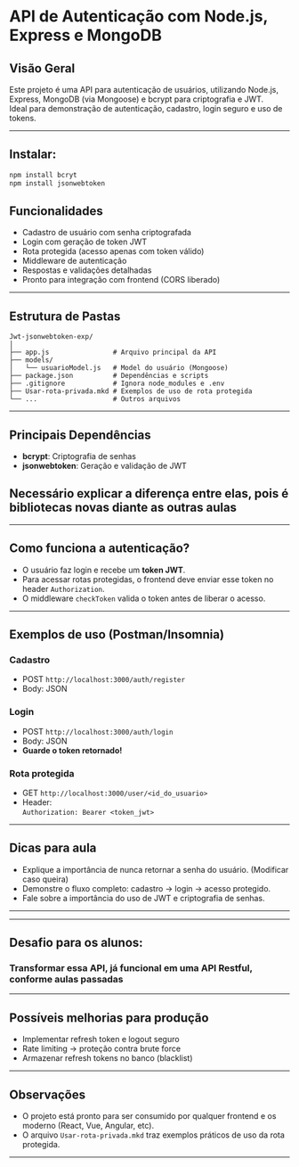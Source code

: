 # API de Autenticação com Node.js, Express e MongoDB

## Visão Geral

Este projeto é uma API para autenticação de usuários, utilizando Node.js, Express, MongoDB (via Mongoose) e bcrypt para criptografia e JWT.  
Ideal para demonstração de autenticação, cadastro, login seguro e uso de tokens.

---

## Instalar:

```bash
npm install bcryt
npm install jsonwebtoken
```

## Funcionalidades

- Cadastro de usuário com senha criptografada
- Login com geração de token JWT
- Rota protegida (acesso apenas com token válido)
- Middleware de autenticação
- Respostas e validações detalhadas
- Pronto para integração com frontend (CORS liberado)

---

## Estrutura de Pastas

```
Jwt-jsonwebtoken-exp/
│
├── app.js                # Arquivo principal da API
├── models/
│   └── usuarioModel.js   # Model do usuário (Mongoose)
├── package.json          # Dependências e scripts
├── .gitignore            # Ignora node_modules e .env
├── Usar-rota-privada.mkd # Exemplos de uso de rota protegida
└── ...                   # Outros arquivos
```

---

## Principais Dependências

- **bcrypt**: Criptografia de senhas
- **jsonwebtoken**: Geração e validação de JWT

## Necessário explicar a diferença entre elas, pois é bibliotecas novas diante as outras aulas

---

## Como funciona a autenticação?

- O usuário faz login e recebe um **token JWT**.
- Para acessar rotas protegidas, o frontend deve enviar esse token no header `Authorization`.
- O middleware `checkToken` valida o token antes de liberar o acesso.

---

## Exemplos de uso (Postman/Insomnia)

### Cadastro

- POST `http://localhost:3000/auth/register`
- Body: JSON

### Login

- POST `http://localhost:3000/auth/login`
- Body: JSON
- **Guarde o token retornado!**

### Rota protegida

- GET `http://localhost:3000/user/<id_do_usuario>`
- Header:  
  `Authorization: Bearer <token_jwt>`

---

## Dicas para aula

- Explique a importância de nunca retornar a senha do usuário. (Modificar caso queira)
- Demonstre o fluxo completo: cadastro → login → acesso protegido.
- Fale sobre a importância do uso de JWT e criptografia de senhas.

---

---

## Desafio para os alunos:

### Transformar essa API, já funcional em uma API Restful, conforme aulas passadas

---

## Possíveis melhorias para produção

- Implementar refresh token e logout seguro
- Rate limiting -> proteção contra brute force
- Armazenar refresh tokens no banco (blacklist)

---

## Observações

- O projeto está pronto para ser consumido por qualquer frontend e os moderno (React, Vue, Angular, etc).
- O arquivo `Usar-rota-privada.mkd` traz exemplos práticos de uso da rota protegida.

---
